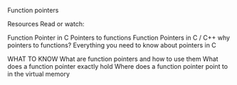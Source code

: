 Function pointers


Resources
Read or watch:

Function Pointer in C
Pointers to functions
Function Pointers in C / C++
why pointers to functions?
Everything you need to know about pointers in C


WHAT TO KNOW
What are function pointers and how to use them
What does a function pointer exactly hold
Where does a function pointer point to in the virtual memory